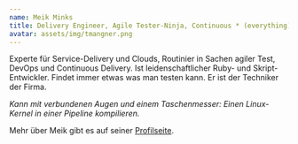 ```yaml
---
name: Meik Minks
title: Delivery Engineer, Agile Tester-Ninja, Continuous * (everything) Experte und Chief of Awesomeness.
avatar: assets/img/tmangner.png
---
```


Experte für Service-Delivery und Clouds, Routinier in Sachen agiler Test, DevOps und Continuous Delivery. Ist leidenschaftlicher Ruby- und Skript-Entwickler. Findet immer etwas was man testen kann. Er ist der Techniker der Firma.

_Kann mit verbundenen Augen und einem Taschenmesser: Einen Linux-Kernel in einer Pipeline kompilieren._

Mehr über Meik gibt es auf seiner [Profilseite](/mminks).
